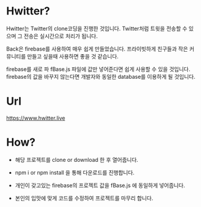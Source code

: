 # Hwitter?

Hwitter는 Twitter의 clone코딩을 진행한 것입니다. Twitter처럼 트윗을 전송할 수 있으며 그 전송은 실시간으로 처리가 됩니다.

Back은 firebase를 사용하여 매우 쉽게 만들었습니다. 프라이빗하게 친구들과 작은 커뮤니티를 만들고 싶을때 사용하면 좋을 것 같습니다.

firebase를 새로 파 fBase.js 파일에 값만 넣어준다면 쉽게 사용할 수 있을 것입니다. firebase의 값을 바꾸지 않는다면 개발자와 동일한 database를 이용하게 될 것입니다.

# Url

https://www.hwitter.live

# How?

-   해당 프로젝트를 clone or download 한 후 열어줍니다.

-   npm i or npm install 을 통해 다운로드를 진행합니다.

-   개인이 갖고있는 firebase의 프로젝트 값을 fBase.js 에 동일하게 넣어줍니다.

-   본인의 입맛에 맞게 코드를 수정하여 프로젝트를 마무리 합니다.
